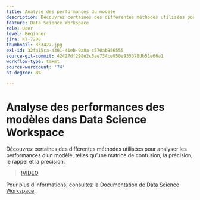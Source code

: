 ```yaml
---
title: Analyse des performances du modèle
description: Découvrez certaines des différentes méthodes utilisées pour analyser les performances d’un modèle, telles qu’une matrice de confusion, la précision, le rappel et la précision.
feature: Data Science Workspace
role: User
level: Beginner
jira: KT-7288
thumbnail: 333427.jpg
exl-id: 32fa15ca-a301-41eb-9a8a-c570ab856555
source-git-commit: 42427df298e2c5ae734ce050e935378db51e66a1
workflow-type: tm+mt
source-wordcount: '74'
ht-degree: 8%

---
```


# Analyse des performances des modèles dans Data Science Workspace

Découvrez certaines des différentes méthodes utilisées pour analyser les performances d’un modèle, telles qu’une matrice de confusion, la précision, le rappel et la précision.

>[!VIDEO](https://video.tv.adobe.com/v/333427)

Pour plus d’informations, consultez la [Documentation de Data Science Workspace](https://experienceleague.adobe.com/docs/experience-platform/data-science-workspace/home.html?lang=fr).